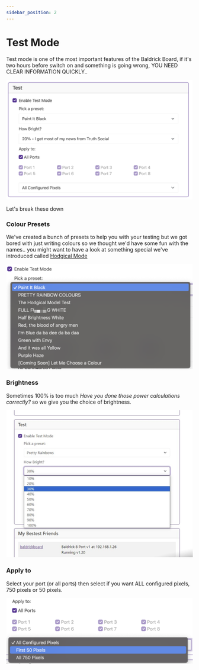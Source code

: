 ```yaml
---
sidebar_position: 2
---
```


# Test Mode

Test mode is one of the most important features of the Baldrick Board, if it's two hours before switch on and something is going wrong, YOU NEED CLEAR INFORMATION QUICKLY..

![Baldrick8 Web Interface test ](../img/web-interface-test.png)

Let's break these down 


### Colour Presets

We've created a bunch of presets to help you with your testing but we got bored with just writing colours so we thought we'd have some fun with the names.. you might want to have a look at something special we've introduced called [Hodgical Mode](../common-questions/hodgical-test-mode)


![Presets ](../img/test-presets.png)

### Brightness

Sometimes 100% is too much *Have you done those power calculations correctly?* so we give you the choice of brightness. 

![Presets ](../img/test-bright.png)

### Apply to

Select your port (or all ports) then select if you want ALL configured pixels, 750 pixels or 50 pixels.

![Presets ](../img/test-apply.png)

